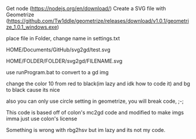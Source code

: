 Get node (https://nodejs.org/en/download/)
Create a SVG file with Geometrize (https://github.com/Tw1ddle/geometrize/releases/download/v1.0.1/geometrize_1.0.1_windows.exe)

place file in Folder, change name in settings.txt

HOME/Documents/GitHub/svg2gd/test.svg

HOME/FOLDER/FOLDER/svg2gd/FILENAME.svg

use runProgram.bat to convert to a gd img

change the color 10 from red to black(im lazy and idk how to code it)
and bg to black cause its nice

also you can only use circle setting in geometrize, you will break code, ;-;

This code is based off of colon's mc2gd code and modified to make imgs
imma just use colon's license





Something is wrong with rbg2hsv but im lazy and its not my code.
